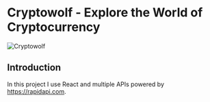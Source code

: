 # Cryptowolf - Explore the World of Cryptocurrency

![Cryptowolf](https://i.ibb.co/8gh5Jc8/image.png)

## Introduction

In this project I use React and multiple APIs powered by https://rapidapi.com.


